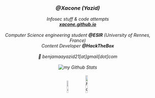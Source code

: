<div align="center"><i>
<h3> @Xacone (Yazid) </h3>
Infosec stuff & code attempts<br>
<b><a href="https://xacone.github.io">xacone.github.io</a></b><br>
<br>
Computer Science engineering student <b>@ESIR</b> (University of Rennes, France)<br>
Content Developer <b>@HackTheBox</b>
<br>
<br>
📧 benjamaayazid21[at]gmail[dot]com <br><br>
<img align="center" src="https://github-readme-stats.vercel.app/api?username=Xacone&include_all_commits=true&count_private=true&show_icons=true&line_height=20&title_color=2B5BBD&icon_color=1124BB&text_color=A1A1A1&bg_color=0,000000,130F40" alt="my Github Stats"/>
<br>
<br>
<a href="https://www.linkedin.com/in/yazid-benjamaa/" target="_blank"><img src="https://img.shields.io/badge/LinkedIn-%230077B5.svg?&style=flat-square&logo=linkedin&logoColor=white" alt="LinkedIn" width="10%"></a>  
<a href="https://app.hackthebox.com/users/1400723"><img src="https://img.shields.io/badge/-HackTheBox-%239FEF00?style=for-the-badge&logo=hackthebox&logoColor=white" alt="HackTheBox" width="12%"></a>
<br></div>
</i>
